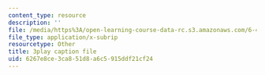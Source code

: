```yaml
---
content_type: resource
description: ''
file: /media/https%3A/open-learning-course-data-rc.s3.amazonaws.com/6-450-principles-of-digital-communications-i-fall-2006/6267e8ce3ca851d8a6c5915ddf21cf24_IgN5JQSh8w4.vtt
file_type: application/x-subrip
resourcetype: Other
title: 3play caption file
uid: 6267e8ce-3ca8-51d8-a6c5-915ddf21cf24
---
```

